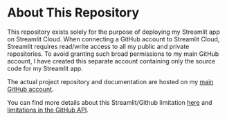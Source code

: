 # About This Repository

This repository exists solely for the purpose of deploying my Streamlit app on Streamlit Cloud. When connecting a GitHub account to Streamlit Cloud, Streamlit requires read/write access to all my public and private repositories. To avoid granting such broad permissions to my main GitHub account, I have created this separate account containing only the source code for my Streamlit app.

The actual project repository and documentation are hosted on my [main GitHub account](https://github.com/kanad13/RAGify).

You can find more details about this Streamlit/Github limitation [here](https://docs.streamlit.io/deploy/streamlit-community-cloud/status) and [limitations in the GitHub API](https://github.com/streamlit/streamlit/issues/4344).
